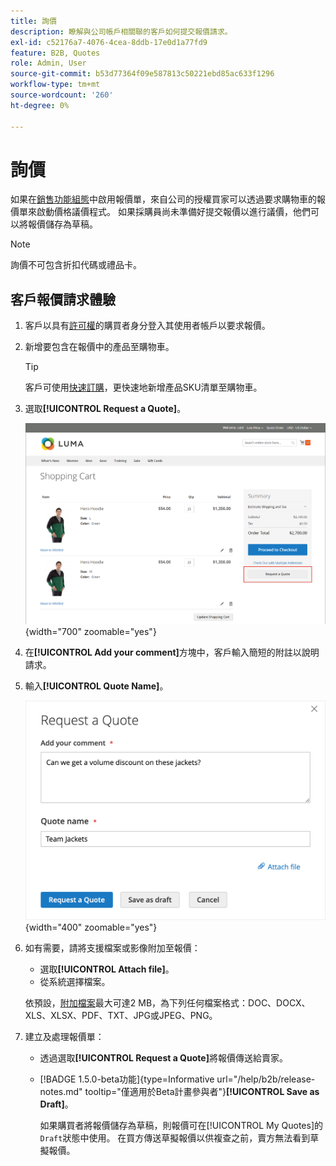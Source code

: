 ```yaml
---
title: 詢價
description: 瞭解與公司帳戶相關聯的客戶如何提交報價請求。
exl-id: c52176a7-4076-4cea-8ddb-17e0d1a77fd9
feature: B2B, Quotes
role: Admin, User
source-git-commit: b53d77364f09e587813c50221ebd85ac633f1296
workflow-type: tm+mt
source-wordcount: '260'
ht-degree: 0%

---
```


# 詢價

如果在[銷售功能組態](configure-quotes.md)中啟用報價單，來自公司的授權買家可以透過要求購物車的報價單來啟動價格議價程式。 如果採購員尚未準備好提交報價以進行議價，他們可以將報價儲存為草稿。

>[!NOTE]
>
>詢價不可包含折扣代碼或禮品卡。

## 客戶報價請求體驗

1. 客戶以具有[許可權](account-company-roles-permissions.md)的購買者身分登入其使用者帳戶以要求報價。

1. 新增要包含在報價中的產品至購物車。

   >[!TIP]
   > 
   >客戶可使用[快速訂購](quick-order.md)，更快速地新增產品SKU清單至購物車。

1. 選取&#x200B;**[!UICONTROL Request a Quote]**。

   ![從購物車要求報價](./assets/quote-request-from-cart.png){width="700" zoomable="yes"}

1. 在&#x200B;**[!UICONTROL Add your comment]**&#x200B;方塊中，客戶輸入簡短的附註以說明請求。

1. 輸入&#x200B;**[!UICONTROL Quote Name]**。

   ![輸入報價註解與名稱](./assets/quote-request-from-cart-name-comments.png){width="400" zoomable="yes"}

1. 如有需要，請將支援檔案或影像附加至報價：

   - 選取&#x200B;**[!UICONTROL Attach file]**。
   - 從系統選擇檔案。

   依預設，[附加檔案](configure-quotes.md)最大可達2 MB，為下列任何檔案格式：DOC、DOCX、XLS、XLSX、PDF、TXT、JPG或JPEG、PNG。

1. 建立及處理報價單：

   - 透過選取&#x200B;**[!UICONTROL Request a Quote]**&#x200B;將報價傳送給賣家。
   - [!BADGE 1.5.0-beta功能]{type=Informative url="/help/b2b/release-notes.md" tooltip="僅適用於Beta計畫參與者"}**[!UICONTROL Save as Draft]**。

     如果購買者將報價儲存為草稿，則報價可在[!UICONTROL My Quotes]的`Draft`狀態中使用。 在買方傳送草擬報價以供複查之前，賣方無法看到草擬報價。
